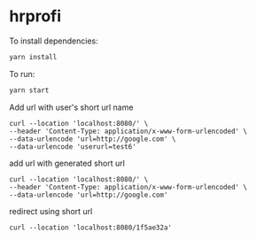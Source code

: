 # hrprofi

To install dependencies:

```bash
yarn install
```

To run:

```bash
yarn start
```

Add url with user's short url name

```curl
curl --location 'localhost:8080/' \
--header 'Content-Type: application/x-www-form-urlencoded' \
--data-urlencode 'url=http://google.com' \
--data-urlencode 'userurl=test6'
```

add url with generated short url

```curl
curl --location 'localhost:8080/' \
--header 'Content-Type: application/x-www-form-urlencoded' \
--data-urlencode 'url=http://google.com'
```

redirect using short url

```curl
curl --location 'localhost:8080/1f5ae32a'
```
